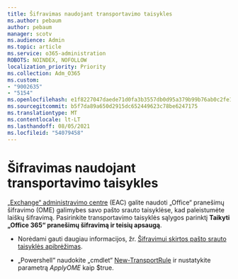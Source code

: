 ```yaml
---
title: Šifravimas naudojant transportavimo taisykles
ms.author: pebaum
author: pebaum
manager: scotv
ms.audience: Admin
ms.topic: article
ms.service: o365-administration
ROBOTS: NOINDEX, NOFOLLOW
localization_priority: Priority
ms.collection: Adm_O365
ms.custom:
- "9002635"
- "5154"
ms.openlocfilehash: e1f8227047daede71d0fa3b3557db0d95a379b99b76ab0c2fe1d6ed8cc213d4a
ms.sourcegitcommit: b5f7da89a650d2915dc652449623c78be6247175
ms.translationtype: MT
ms.contentlocale: lt-LT
ms.lasthandoff: 08/05/2021
ms.locfileid: "54079458"
---
```

# <a name="encryption-with-transport-rules"></a>Šifravimas naudojant transportavimo taisykles

[„Exchange“ administravimo centre](https://go.microsoft.com/fwlink/p/?linkid=834822) (EAC) galite naudoti „Office“ pranešimų šifravimo (OME) galimybes savo pašto srauto taisyklėse, kad paleistumėte laiškų šifravimą. Pasirinkite transportavimo taisyklės sąlygos parinktį **Taikyti „Office 365“ pranešimų šifravimą ir teisių apsaugą**.

- Norėdami gauti daugiau informacijos, žr. [Šifravimui skirtos pašto srauto taisyklės apibrėžimas](https://docs.microsoft.com/microsoft-365/compliance/define-mail-flow-rules-to-encrypt-email).

- „Powershell“ naudokite „cmdlet“ [New-TransportRule](https://docs.microsoft.com/microsoft-365/compliance/define-mail-flow-rules-to-encrypt-email?view=o365-worldwide#use-exchange-online-powershell-to-create-a-mail-flow-rule-for-encrypting-email-messages-without-the-new-ome-capabilities) ir nustatykite parametrą *ApplyOME* kaip $true.
